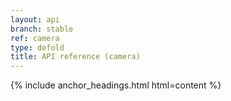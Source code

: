 ```yaml
---
layout: api
branch: stable
ref: camera
type: defold
title: API reference (camera)
---
```

{% include anchor_headings.html html=content %}
